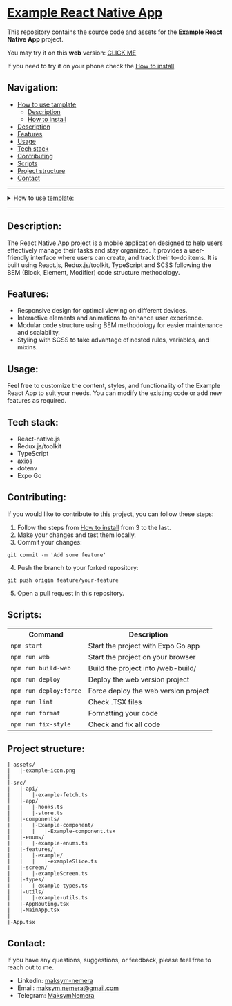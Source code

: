 # [Example React Native App](https://maksym-nemera.github.io/<your-repository>)

This repository contains the source code and assets for the **Example React Native App** project.

You may try it on this **web** version: [CLICK ME](https://maksym-nemera.github.io/<your-repository>)

If you need to try it on your phone check the [How to install](#how-to-install)

## Navigation:

- [How to use tamplate](#how-to-use-template)
  - [Description](#description-template)
  - [How to install](#how-to-install)
- [Description](#description)
- [Features](#features)
- [Usage](#usage)
- [Tech stack](#tech-stack)
- [Contributing](#contributing)
- [Scripts](#scripts)
- [Project structure](#project-structure)
- [Contact](#contact)

---

<details>
<summary><a id="how-to-use-template">How to use <a href="https://github.com/maksym-nemera/react-native-ts_template">template:</a></a></summary>

This [repository](https://github.com/maksym-nemera/react-native-ts_template) contains the template code and assets for the **React Native App** projects.

You may try it on this web version: [CLICK ME](https://maksym-nemera.github.io/react-native-ts_template/)

### <a id="description-template">Description:</a>

This template is designed to create various types of react native apps using **_React-native.js_**, **_CSS/SCSS_**, and **_TS_**. It includes specialized checkers such as **ESLint**, and **Prettier** for code formatting, and uses **EditorConfig** to standardize the entire project. The project is built with **expo**. In addition, it has **Husky** and **Lint-Staged** configured to detect and prevent errors during the commit.

This template can be used to create attractive React-native apps with modern design and good code structure. Additional improvements and customizations can be added to meet specific project requirements.

## <a id="how-to-install">How to install:</a>

1. Click '**Use this template**' => then click '**Create a new repository**'.
2. Add a name to your new repository => then click '**Create repository**'.
3. Click '**<>Code**' => then copy your '**HTTPS**' or '**SSH**' URL.
4. Clone your repository in your projects folder

```shell
git clone https://github.com/your-username/your-repository.git
```

5. Navigate to the project directory:

```shell
cd your-repository
```

6. **Use nvm version 20**:

```shell
nvm use 20
```

7. Install packages:

```shell
npm i
```

8. install Expo Go
   [App Store](https://apps.apple.com/ru/app/expo-go/id982107779), [Google Play](https://play.google.com/store/apps/details?id=host.exp.exponent&hl=uk&gl=US&pli=1) on your phone

9. Start the project with Expo Go:

```shell
npm run start
```

10. Scan the QR code using the camera from the command line

11. Update README.md.
</details>

---

## <a id="description">Description:</a>

The React Native App project is a mobile application designed to help users effectively manage their tasks and stay organized. It provides a user-friendly interface where users can create, and track their to-do items. It is built using React.js, Redux.js/toolkit, TypeScript and SCSS following the BEM (Block, Element, Modifier) code structure methodology.

## <a id="features">Features:</a>

- Responsive design for optimal viewing on different devices.
- Interactive elements and animations to enhance user experience.
- Modular code structure using BEM methodology for easier maintenance and scalability.
- Styling with SCSS to take advantage of nested rules, variables, and mixins.

## <a id="usage">Usage:</a>

Feel free to customize the content, styles, and functionality of the Example React App to suit your needs. You can modify the existing code or add new features as required.

## <a id="tech-stack">Tech stack:</a>

- React-native.js
- Redux.js/toolkit
- TypeScript
- axios
- dotenv
- Expo Go

## <a id="contributing">Contributing:</a>

If you would like to contribute to this project, you can follow these steps:

1. Follow the steps from [How to install](#how-to-install) from 3 to the last.
2. Make your changes and test them locally.
3. Commit your changes:

```shell
git commit -m 'Add some feature'
```

4. Push the branch to your forked repository:

```shell
git push origin feature/your-feature
```

5. Open a pull request in this repository.

## <a id="scripts">Scripts:</a>

<table>
    <tr>
        <th>Command</th>
        <th>Description</th>
    </tr>
    <tr>
        <td><code>npm start</code></td>
        <td>Start the project with Expo Go app</td>
    </tr>
    <tr>
        <td><code>npm run web</code></td>
        <td>Start the project on your browser</td>
    </tr>
    <tr>
        <td><code>npm run build-web</code></td>
        <td>Build the project into /web-build/</td>
    </tr>
    <tr>
        <td><code>npm run deploy</code></td>
        <td>Deploy the web version project</td>
    </tr>
    <tr>
        <td><code>npm run deploy:force</code></td>
        <td>Force deploy the web version project</td>
    </tr>
    <tr>
        <td><code>npm run lint</code></td>
        <td>Check .TSX files</td>
    </tr>
    <tr>
        <td><code>npm run format</code></td>
        <td>Formatting your code</td>
    </tr>
    <tr>
        <td><code>npm run fix-style</code></td>
        <td>Check and fix all code</td>
    </tr>
</table>

## <a id="project-structure">Project structure:</a>

```
|-assets/
|	|-example-icon.png
|
|-src/
|	|-api/
|	|	|-example-fetch.ts
|	|-app/
|	|	|-hooks.ts
|	|	|-store.ts
|	|-components/
|	|	|-Example-component/
|	|	|	|-Example-component.tsx
|	|-enums/
|	|	|-example-enums.ts
|	|-features/
|	|	|-example/
|	|	|	|-exampleSlice.ts
|	|-screen/
|	|	|-exampleScreen.ts
|	|-types/
|	|	|-example-types.ts
|	|-utils/
|	|	|-example-utils.ts
|	|-AppRouting.tsx
|	|-MainApp.tsx
|
|-App.tsx
```

## <a id="contact">Contact:</a>

If you have any questions, suggestions, or feedback, please feel free to reach out to me.

- Linkedin: [maksym-nemera](https://www.linkedin.com/in/maksym-nemera/)
- Email: [maksym.nemera@gmail.com](mailto:maksym.nemera@gmail.com)
- Telegram: [MaksymNemera](https://t.me/MaksymNemera)
